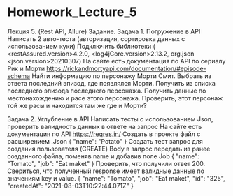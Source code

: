 # Homework_Lecture_5
Лекция 5. (Rest API, Allure)
Задание.
Задача 1. Погружение в API 
Написать 2 авто-теста (авторизация, сортировка данных с использованием куки) 
Подключить библиотеки ( <restAssured.version>4.2.0, <log4jCore.version>2.13.2, <groupId>org.json <json.version>20210307) 
На сайте есть документация по АPI по сериалу Рик и Морти 
https://rickandmortyapi.com/documentation/#episode-schema 
Найти информацию по персонажу Морти Смит. 
Выбрать из ответа последний эпизод, где появлялся Морти. 
Получить из списка последнего эпизода последнего персонажа. 
Получить данные по местонахождению и расе этого персонажа. 
Проверить, этот персонаж той же расы и находится там же где и Морти?

Задача 2.  Углубление в API 
Написать тесты с использованием Json, проверить валидность данных в ответе на запрос 
На сайте есть документация по АPI 
https://reqres.in/ 
Создать в проекте файл с расширением .Json 
{ "name": "Potato" } 
Создать тест запрос для создания пользователя (CREATE) 
Body в запрос передать из ранее созданного файла, поменяв name и добавив поле Job 
{ "name": "Tomato", "job": "Eat maket" } 
Проверить, что получили ответ 200. 
Свериться, что полученный response имеет валидные данные по значениям key и value. 
{ 
"name": "Tomato", 
"job": "Eat maket", 
"id": "325", 
"createdAt": "2021-08-03T10:22:44.071Z" 
}
